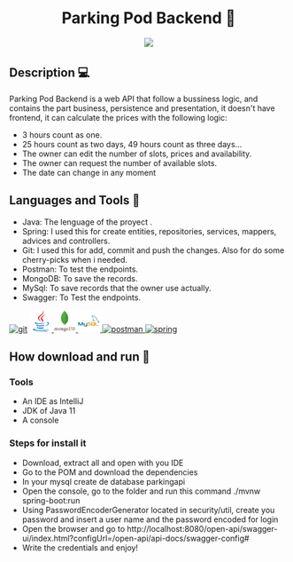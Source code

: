 <h1 align="center">Parking Pod Backend 🚗</h1>
<div align="center">
  <img src="https://st.depositphotos.com/1004713/1337/i/600/depositphotos_13370145-stock-photo-parking-garage-underground-interior.jpg">
</div>

<h2>Description 💻</h2>
<p>Parking Pod Backend is a web API that follow a bussiness logic, and contains the part business, persistence and presentation, it doesn't have frontend, it can calculate the prices with the following logic: </p>

- 3 hours count as one.
- 25 hours count as two days, 49 hours count as three days...
- The owner can edit the number of slots, prices and availability.
- The owner can request the number of available slots.
- The date can change in any moment

<h2 align="left">Languages and Tools 💎</h2>

- Java: The lenguage of the proyect .
- Spring: I used this for create entities, repositories, services, mappers, advices and controllers.
- Git: I used this for add, commit and push the changes. Also for do some cherry-picks when i needed.
- Postman: To test the endpoints.
- MongoDB: To save the records.
- MySql: To save records that the owner use actually.
- Swagger: To Test the endpoints.

<p align="left"> <a href="https://git-scm.com/" target="_blank" rel="noreferrer"><img src="https://www.vectorlogo.zone/logos/git-scm/git-scm-icon.svg" alt="git" width="40" height="40"/></a> <a href="https://www.java.com" target="_blank" rel="noreferrer"><img src="https://raw.githubusercontent.com/devicons/devicon/master/icons/java/java-original.svg" alt="java" width="40" height="40"/> </a> <a href="https://www.mongodb.com/" target="_blank" rel="noreferrer"> <img src="https://raw.githubusercontent.com/devicons/devicon/master/icons/mongodb/mongodb-original-wordmark.svg" alt="mongodb" width="40" height="40"/> </a> <a href="https://www.mysql.com/" target="_blank" rel="noreferrer"> <img src="https://raw.githubusercontent.com/devicons/devicon/master/icons/mysql/mysql-original-wordmark.svg" alt="mysql" width="40" height="40"/> </a> <a href="https://postman.com" target="_blank" rel="noreferrer"> <img src="https://www.vectorlogo.zone/logos/getpostman/getpostman-icon.svg" alt="postman" width="40" height="40"/> </a> <a href="https://spring.io/" target="_blank" rel="noreferrer"> <img src="https://www.vectorlogo.zone/logos/springio/springio-icon.svg" alt="spring" width="40" height="40"/> </a> </p>

<h2>How download and run 🧰</h2>
<h3>Tools</h3>
<ul>
  <li>An IDE as IntelliJ</li>
  <li>JDK of Java 11</li>
  <li>A console</li>
</ul>

<h3>Steps for install it</h3>
<ul>
  <li>Download, extract all and open with you IDE</li>
  <li>Go to the POM and download the dependencies</li>
  <li>In your mysql create de database parkingapi</li>
  <li>Open the console, go to the folder and run this command ./mvnw spring-boot:run</li>
  <li>Using PasswordEncoderGenerator located in security/util, create you password and insert a user name and the password encoded for login</li>
  <li>Open the browser and go to http://localhost:8080/open-api/swagger-ui/index.html?configUrl=/open-api/api-docs/swagger-config#</li>
  <li>Write the credentials and enjoy!</li>
</ul>

